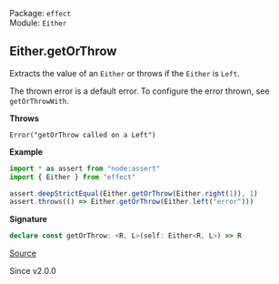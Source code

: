 Package: `effect`<br />
Module: `Either`<br />

## Either.getOrThrow

Extracts the value of an `Either` or throws if the `Either` is `Left`.

The thrown error is a default error. To configure the error thrown, see  `getOrThrowWith`.

**Throws**

`Error("getOrThrow called on a Left")`

**Example**

```ts
import * as assert from "node:assert"
import { Either } from "effect"

assert.deepStrictEqual(Either.getOrThrow(Either.right(1)), 1)
assert.throws(() => Either.getOrThrow(Either.left("error")))
```

**Signature**

```ts
declare const getOrThrow: <R, L>(self: Either<R, L>) => R
```

[Source](https://github.com/Effect-TS/effect/tree/main/packages/effect/src/Either.ts#L628)

Since v2.0.0